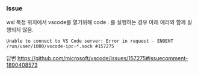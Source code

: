 ### Issue
wsl 특정 위치에서 vscode를 열기위해 code . 를 실행하는 경우 아래 에러와 함께 실행되지 않음.
```
Unable to connect to VS Code server: Error in request - ENOENT /run/user/1000/vscode-ipc-*.sock #157275
```

답변
https://github.com/microsoft/vscode/issues/157275#issuecomment-1890408573
